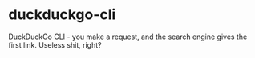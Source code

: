 # duckduckgo-cli
DuckDuckGo CLI - you make a request, and the search engine gives the first link. Useless shit, right?
